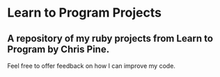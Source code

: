 # Learn to Program Projects
## A repository of my ruby projects from Learn to Program by Chris Pine. 

Feel free to offer feedback on how I can improve my code.  





